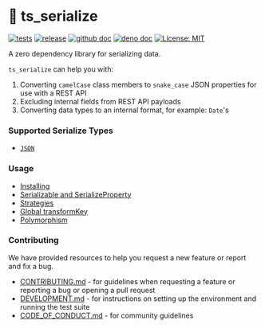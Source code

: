 # 🥣 ts_serialize 

[![tests](https://github.com/GameBridgeAI/ts_serialize/workflows/tests/badge.svg)](https://github.com/GameBridgeAI/ts_serialize/workflows/tests/badge.svg) 
[![release](https://github.com/GameBridgeAI/ts_serialize/workflows/release/badge.svg)](https://github.com/GameBridgeAI/ts_serialize/workflows/release/badge.svg) 
[![github doc](https://img.shields.io/badge/github-doc-5279AA.svg)](https://gamebridgeai.github.io/ts_serialize)
[![deno doc](https://doc.deno.land/badge.svg)](https://doc.deno.land/https/deno.land/x/ts_serialize/mod.ts)
[![License: MIT](https://img.shields.io/badge/License-MIT-yellow.svg)](https://opensource.org/licenses/MIT)


A zero dependency library for serializing data.

`ts_serialize` can help you with:

1. Converting `camelCase` class members to `snake_case` JSON properties for use with a REST API
2. Excluding internal fields from REST API payloads
3. Converting data types to an internal format, for example: `Date`'s

### Supported Serialize Types
- [`JSON`](https://www.json.org/json-en.html)

### Usage
- [Installing](./installing)
- [Serializable and SerializeProperty](./serializable)
- [Strategies](./strategies)
- [Global transformKey](./transforming)
- [Polymorphism](./polymorphism)

### Contributing

We have provided resources to help you request a new feature or report and fix
a bug.

- [CONTRIBUTING.md](https://github.com/GameBridgeAI/ts_serialize/tree/develop/.github/CONTRIBUTING.md) - for guidelines when requesting a feature or reporting a bug or opening a pull request
- [DEVELOPMENT.md](https://github.com/GameBridgeAI/ts_serialize/tree/develop/.github/DEVELOPMENT.md) - for instructions on setting up the environment and running the test suite
- [CODE_OF_CONDUCT.md](https://github.com/GameBridgeAI/ts_serialize/tree/develop/.github/CODE_OF_CONDUCT.md) - for community guidelines


